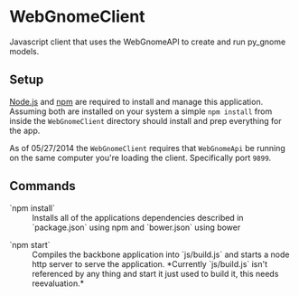 WebGnomeClient
==============

Javascript client that uses the WebGnomeAPI to create and run py_gnome models.

## Setup
[Node.js](http://nodejs.org/) and [npm](https://www.npmjs.org/) are required to install and manage this application. Assuming both are installed on your system a simple `npm install` from inside the `WebGnomeClient` directory should install and prep everything for the app.

As of 05/27/2014 the `WebGnomeClient` requires that `WebGnomeApi` be running on the same computer you're loading the client. Specifically port `9899`.

## Commands
<dl>
    <dt>`npm install`</dt>
    <dd>Installs all of the applications dependencies described in `package.json` using npm and `bower.json` using bower</dd>
</dl>

<dl>
    <dt>`npm start`</dt>
    <dd>Compiles the backbone application into `js/build.js` and starts a node http server to serve the application. *Currently `js/build.js` isn't referenced by any thing and start it just used to build it, this needs reevaluation.*
<dl>


